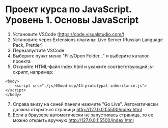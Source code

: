 # Проект курса по JavaScript. Уровень 1. Основы JavaScript 

1. Установите VSCode (https://code.visualstudio.com/)
2. Установите через Extensions плагины: Live Server (Russian Language Pack, Prettier)
3. Перезапустите VSCode
5. Выберите пункт меню "File/Open Folder..." и выберите каталог проекта
6. Откройте HTML-файл index.html и укажите соответствующий js-скрипт, например:
```
<body>
    <script src="./js/05mod-oop/44-prototypal-inheritance.js"></script>
</body>
```
7. Справа внизу на синей панели нажмите "Go Live". Автоматически должна открыться
   страница http://127.0.0.1:5500/index.html
8. Если в браузере автоматически не запустилась страница, то ее можно открыть вручную
   http://127.0.0.1:5500/index.html
